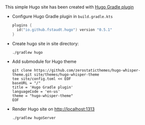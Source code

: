 This simple Hugo site has been created with [Hugo Gradle plugin](https://plugins.gradle.org/plugin/io.github.fstaudt.hugo)

- Configure Hugo Gradle plugin in `build.gradle.kts`
  ```kotlin
  plugins {
    id("io.github.fstaudt.hugo") version "0.5.1"
  }
  ```

- Create hugo site in site directory:
  ```shell
  ./gradlew hugo
  ```

- Add submodule for Hugo theme
  ```shell
  git clone https://github.com/zerostaticthemes/hugo-whisper-theme.git site/themes/hugo-whisper-theme
  tee site/config.toml << EOF
  baseURL = "/"
  title = 'Hugo Gradle plugin'
  languageCode = 'en-us'
  theme = "hugo-whisper-theme"
  EOF
  ```

- Render Hugo site on [http://localhost:1313](http://localhost:1313)
  ```shell
  ./gradlew hugoServer
  ```
